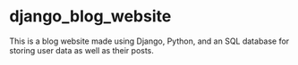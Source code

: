 # django_blog_website
This is a blog website made using Django, Python, and an SQL database for storing user data as well as their posts.
